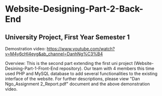 # Website-Designing-Part-2-Back-End
## University Project, First Year Semester 1

Demostration video: https://www.youtube.com/watch?v=M4y6cHl4eyg&ab_channel=DanhNg%C3%B4

Overview: This is the second part extending the first uni project (Website-Desining-Part-1-Front-End repository). 
Our team with 4 members this time used PHP and MySQL database to add several functionalities to the existing interface of the website.
For further descriptions, please view "Dan Ngo_Assignment 2_Report.pdf" document and the above demonstration video.
